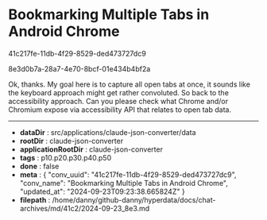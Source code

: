 # Bookmarking Multiple Tabs in Android Chrome

41c217fe-11db-4f29-8529-ded473727dc9

8e3d0b7a-28a7-4e70-8bcf-01e434b4bf2a

Ok, thanks. My goal here is to capture all open tabs at once, it sounds like the keyboard approach might get rather convoluted. So back to the accessibility approach. Can you please check what Chrome and/or Chromium expose via accessibility API that relates to open tab data.

---

* **dataDir** : src/applications/claude-json-converter/data
* **rootDir** : claude-json-converter
* **applicationRootDir** : claude-json-converter
* **tags** : p10.p20.p30.p40.p50
* **done** : false
* **meta** : {
  "conv_uuid": "41c217fe-11db-4f29-8529-ded473727dc9",
  "conv_name": "Bookmarking Multiple Tabs in Android Chrome",
  "updated_at": "2024-09-23T09:23:38.665824Z"
}
* **filepath** : /home/danny/github-danny/hyperdata/docs/chat-archives/md/41c2/2024-09-23_8e3.md